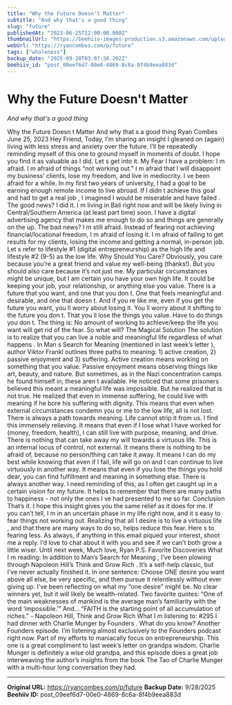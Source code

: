 ```yaml
---
title: "Why the Future Doesn't Matter"
subtitle: "And why that's a good thing"
slug: "future"
publishedAt: "2023-06-25T12:00:00.000Z"
thumbnailUrl: "https://beehiiv-images-production.s3.amazonaws.com/uploads/asset/file/9ecab448-34f3-4bc5-b6ed-0806882b6849/Airline-NDC-vision.jpg?t=1687685817"
webUrl: "https://ryancombes.com/p/future"
tags: ["wholeness"]
backup_date: "2025-09-28T03:07:38.202Z"
beehiiv_id: "post_09eef6d7-00e0-4869-8c6a-8f4b9eea883d"
---
```


# Why the Future Doesn't Matter

*And why that's a good thing*



Why the Future Doesn t Matter And why that s a good thing Ryan Combes June 25, 2023 Hey Friend, Today, I’m sharing an insight I gleaned on (again) living with less stress and anxiety over the future. I’ll be repeatedly reminding myself of this one to ground myself in moments of doubt. I hope you find it as valuable as I did. Let s get into it. My Fear I have a problem: I m afraid. I m afraid of things “not working out.” I m afraid that I will disappoint my business’ clients, lose my freedom, and live in mediocrity. I ve been afraid for a while. In my first two years of university, I had a goal to be earning enough remote income to live abroad. If I didn t achieve this goal and had to get a real job , I imagined I would be miserable and have failed . The good news? I did it. I m living in Bali right now and will be likely living in Central/Southern America (at least part time) soon. I have a digital advertising agency that makes me enough to do so and things are generally on the up. The bad news? I m still afraid. Instead of fearing not achieving financial/locational freedom, I m afraid of losing it. I m afraid of failing to get results for my clients, losing the income and getting a normal, in-person job. Let s refer to lifestyle #1 (digital entrepreneurship) as the high life and lifestyle #2 (9-5) as the low life. Why Should You Care? Obviously, you care because you’re a great friend and value my well-being (thanks!). But you should also care because it’s not just me. My particular circumstances might be unique, but I am certain you have your own high life. It could be keeping your job, your relationship, or anything else you value. There is a future that you want, and one that you don t. One that feels meaningful and desirable, and one that doesn t. And if you re like me, even if you get the future you want, you ll worry about losing it. You ll worry about it shifting to the future you don t. That you ll lose the things you value. Have to do things you don t. The thing is: No amount of working to achieve/keep the life you want will get rid of the fear. So what will? The Magical Solution The solution is to realize that you can live a noble and meaningful life regardless of what happens . In Man s Search for Meaning (mentioned in last week’s letter ), author Viktor Frankl outlines three paths to meaning: 1) active creation, 2) passive enjoyment and 3) suffering. Active creation means working on something that you value. Passive enjoyment means observing things like art, beauty, and nature. But sometimes, as in the Nazi concentration camps he found himself in, these aren t available. He noticed that some prisoners believed this meant a meaningful life was impossible. But he realized that is not true. He realized that even in immense suffering, he could live with meaning if he bore his suffering with dignity. This means that even when external circumstances condemn you or me to the low life, all is not lost. There is always a path towards meaning. Life cannot strip it from us. I find this immensely relieving. It means that even if I lose what I have worked for (money, freedom, health), I can still live with purpose, meaning, and drive. There is nothing that can take away my will towards a virtuous life. This is an internal locus of control, not external. It means there is nothing to be afraid of, because no person/thing can take it away. It means I can do my best while knowing that even if I fail, life will go on and I can continue to live virtuously in another way. It means that even if you lose the things you hold dear, you can find fulfillment and meaning in something else. There is always another way. I need reminding of this, as I often get caught up in a certain vision for my future. It helps to remember that there are many paths to happiness - not only the ones I ve had presented to me so far. Conclusion That’s it. I hope this insight gives you the same relief as it does for me. If you can’t tell, I m in an uncertain phase in my life right now, and it s easy to fear things not working out. Realizing that all I desire is to live a virtuous life , and that there are many ways to do so, helps reduce this fear. Here s to fearing less. As always, if anything in this email piqued your interest, shoot me a reply. I’d love to chat about it with you and see if we can’t both grow a little wiser. Until next week, Much love, Ryan P.S. Favorite Discoveries What I m reading: In addition to Man’s Search for Meaning , I’ve been plowing through Napoleon Hill’s Think and Grow Rich . It’s a self-help classic, but I’ve never actually finished it. In one sentence: Choose ONE desire you want above all else, be very specific, and then pursue it relentlessly without ever giving up. I’ve been reflecting on what my “one desire” might be. No clear winners yet, but it will likely be wealth-related. Two favorite quotes: “One of the main weaknesses of mankind is the average man’s familiarity with the word ‘impossible.’” And… “FAITH is the starting point of all accumulation of riches.” - Napoleon Hill, Think and Grow Rich What I m listening to: #295 I had dinner with Charlie Munger by Founders . What do you know? Another Founders episode. I’m listening almost exclusively to the Founders podcast right now. Part of my efforts to maniacally focus on entrepreneurship. This one is a great compliment to last week’s letter on grandpa wisdom. Charlie Munger is definitely a wise old grandpa, and this episode does a great job interweaving the author’s insights from the book The Tao of Charlie Munger with a multi-hour long conversation they had.

---

**Original URL:** https://ryancombes.com/p/future
**Backup Date:** 9/28/2025
**Beehiiv ID:** post_09eef6d7-00e0-4869-8c6a-8f4b9eea883d
